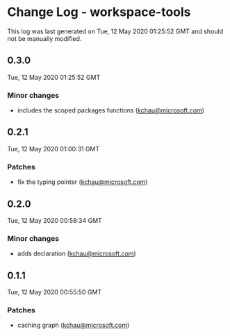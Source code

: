 # Change Log - workspace-tools

This log was last generated on Tue, 12 May 2020 01:25:52 GMT and should not be manually modified.

<!-- Start content -->

## 0.3.0

Tue, 12 May 2020 01:25:52 GMT

### Minor changes

- includes the scoped packages functions (kchau@microsoft.com)

## 0.2.1

Tue, 12 May 2020 01:00:31 GMT

### Patches

- fix the typing pointer (kchau@microsoft.com)

## 0.2.0

Tue, 12 May 2020 00:58:34 GMT

### Minor changes

- adds declaration (kchau@microsoft.com)

## 0.1.1

Tue, 12 May 2020 00:55:50 GMT

### Patches

- caching graph (kchau@microsoft.com)
